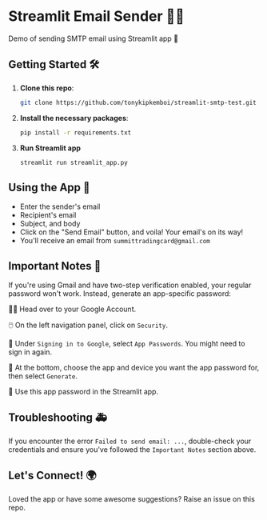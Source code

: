 # Streamlit Email Sender 💌🚀

Demo of sending SMTP email using Streamlit app 🎈


## Getting Started 🛠️

1. **Clone this repo**:
   ```bash
   git clone https://github.com/tonykipkemboi/streamlit-smtp-test.git
   ```
   
2. **Install the necessary packages**:
   ```bash
   pip install -r requirements.txt
   ```

3. **Run Streamlit app**
   ```bash
   streamlit run streamlit_app.py
   ```

## Using the App 🎈

- Enter the sender's email
- Recipient's email
- Subject, and body
- Click on the "Send Email" button, and voila! Your email's on its way!
- You'll receive an email from `summittradingcard@gmail.com`

## Important Notes 📌

If you're using Gmail and have two-step verification enabled, your regular password won't work. 
Instead, generate an app-specific password:

🚶‍♂️ Head over to your Google Account.

🖱️ On the left navigation panel, click on `Security`.

🔐 Under `Signing in to Google`, select `App Passwords`. You might need to sign in again.

📱 At the bottom, choose the app and device you want the app password for, then select `Generate`.

🎉 Use this app password in the Streamlit app.

## Troubleshooting 🚑

If you encounter the error `Failed to send email: ...`, double-check your credentials and ensure you've followed the `Important Notes` section above.

## Let's Connect! 🌍
Loved the app or have some awesome suggestions? Raise an issue on this repo. 
